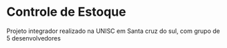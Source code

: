 # Controle de Estoque
Projeto integrador realizado na UNISC em Santa cruz do sul, com grupo de 5 desenvolvedores
